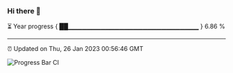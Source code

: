 ### Hi there 👋

⏳ Year progress { ██▁▁▁▁▁▁▁▁▁▁▁▁▁▁▁▁▁▁▁▁▁▁▁▁▁▁▁▁ } 6.86 %

---

⏰ Updated on Thu, 26 Jan 2023 00:56:46 GMT

![Progress Bar CI](https://github.com/liununu/liununu/workflows/Progress%20Bar%20CI/badge.svg)
